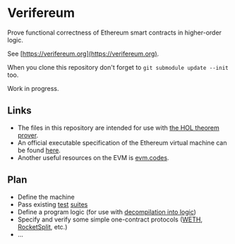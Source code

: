 # Verifereum
Prove functional correctness of Ethereum smart contracts in higher-order logic.

See [https://verifereum.org](https://verifereum.org).

When you clone this repository don't forget to `git submodule update --init` too.

Work in progress.

## Links
* The files in this repository are intended for use with [the HOL theorem prover](https://hol-theorem-prover.org).
* An official executable specification of the Ethereum virtual machine can be found [here](https://github.com/ethereum/execution-specs).
* Another useful resources on the EVM is [evm.codes](https://evm.codes).

## Plan
* Define the machine
* Pass existing [test](https://github.com/ethereum/tests) [suites](https://github.com/ethereum/execution-spec-tests)
* Define a program logic (for use with [decompilation into logic](https://www.cse.chalmers.se/~myreen/decompilation.html))
* Specify and verify some simple one-contract protocols ([WETH](https://etherscan.io/address/0xc02aaa39b223fe8d0a0e5c4f27ead9083c756cc2#code), [RocketSplit](https://github.com/xrchz/rocketsplit), etc.)
* ...
